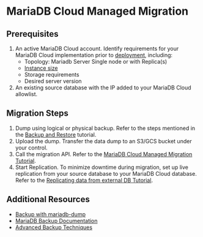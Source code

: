 # MariaDB Cloud Managed Migration

## Prerequisites

1. An active MariaDB Cloud account. Identify requirements for your MariaDB Cloud implementation prior to [deployment](../../../cloud-usage/portal-features/launch-page.md), including:
   * Topology: Mariadb Server Single node or with Replica(s)
   * [Instance size](broken-reference)
   * Storage requirements
   * Desired server version
2. An existing source database with the IP added to your MariaDB Cloud allowlist.

## Migration Steps

1. Dump using logical or physical backup. Refer to the steps mentioned in the [Backup and Restore](../../backup-and-restore/) tutorial.
2. Upload the dump. Transfer the data dump to an S3/GCS bucket under your control.
3. Call the migration API. Refer to the [MariaDB Cloud Managed Migration Tutorial](../../backup-and-restore/restore-examples/restore-from-your-own-bucket.md).
4. Start Replication. To minimize downtime during migration, set up live replication from your source database to your MariaDB Cloud database. Refer to the [Replicating data from external DB Tutorial](../data-loading/replicating-data-from-external-db.md).

## Additional Resources

* [Backup with mariadb-dump](https://app.gitbook.com/s/SsmexDFPv2xG2OTyO5yV/clients-and-utilities/backup-restore-and-import-clients/mariadb-dump)
* [MariaDB Backup Documentation](https://app.gitbook.com/s/SsmexDFPv2xG2OTyO5yV/server-usage/backup-and-restore/mariadb-backup)
* [Advanced Backup Techniques](https://app.gitbook.com/s/SsmexDFPv2xG2OTyO5yV/server-management/install-and-upgrade-mariadb/configuring-mariadb/mariadb-performance-advanced-configurations)
